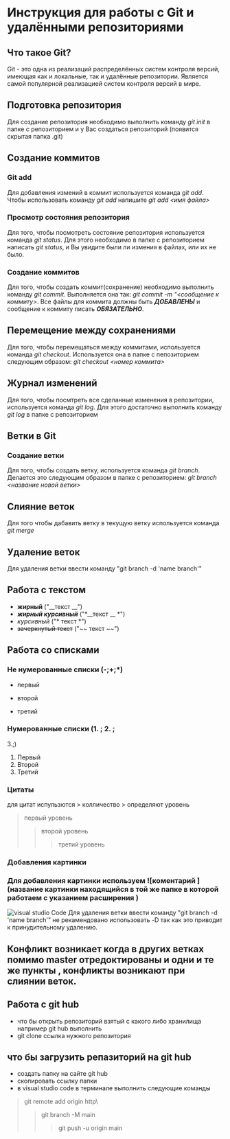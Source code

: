 # Инструкция для работы с Git и удалёнными репозиториями

## Что такое Git?
Git - это одна из реализаций распределённых систем контроля версий, имеющая как и локальные, так и удалённые репозитории. Является самой популярной реализацией систем контроля версий в мире.
## Подготовка репозитория
Для создание репозитория необходимо выполнить команду *git init*  в папке с репозиторием и у Вас создаться репозиторий (появится скрытая папка .git)

## Создание коммитов

### Git add
Для добавления измений в коммит используется команда *git add*. Чтобы использовать команду *git add* напишите *git add <имя файла>*

### Просмотр состояния репозитория
Для того, чтобы посмотреть состояние репозитория используется команда *git status*. Для этого необходимо в папке с репозиторием написать *git status*, и Вы увидите были ли измения в файлах, или их не было.

### Создание коммитов
Для того, чтобы создать коммит(сохранение) необходимо выполнить команду *git commit*. Выполняется она так: *git commit -m "<сообщение к коммиту>*. Все файлы для коммита должны быть ***ДОБАВЛЕНЫ*** и сообщение к коммиту писать ***ОБЯЗАТЕЛЬНО***.

## Перемещение между сохранениями
Для того, чтобы перемещаться между коммитами, используется команда *git checkout*. Используется она в папке с пепозиторием следующим образом: *git checkout <номер коммита>*

## Журнал изменений
Для того, чтобы посмтреть все сделанные изменения в репозитории, используется команда *git log*. Для этого достаточно выполнить команду *git log* в папке с репозиторием

## Ветки в Git

### Создание ветки

Для того, чтобы создать ветку, используется команда *git branch*. Делается это следующим образом в папке с репозиторием: *git branch <название новой ветки>*

## Слияние веток

Для того чтобы дабавить ветку в текущую ветку используется команда *git merge <name branch>*

## Удаление веток
Для удаления ветки ввести команду "git branch -d 'name branch'"
## Работа с текстом 
- __жирный__ ("__текст __")
- *__жирный курсивный__* ("*__текст __ *")
- *курсивный* ("* текст *")
- ~~зачеркнутый текст~~ ("~~ текст ~~")
## Работа со списками
### Не нумерованные списки (-;+;*)
- первый
+ второй
* третий
### Нумерованные списки (1. ; 2. ;
3.;)
1. Первый
2. Второй
3. Третий 
### Цитаты
для цитат испульзются > колличество > определяют уровень
> первый уровень 
>> второй уровень
>>> третий уровень
### Добавления картинки 
### Для добавления картинки используем ![коментарий ](название картинки находящийся в той же папке в которой работаем с указанием расширения )
![visual studio Code](vscode.png)
Для удаления ветки ввести команду "git branch -d 'name branch'" не рекамендовано использовать -D так как это приводит к принудительному удалению.
## Конфликт возникает когда в  других ветках помимо master отредоктированы и одни и те же пункты , конфликты возникают при слиянии веток.


## Работа с git hub
- что бы открыть репозиторий взятый с какого либо хранилища например git hub выполнить
- git clone ссылка нужного репозитория
##  что бы загрузить репазиторий на git hub
- создать папку на сайте git hub 
- скопировать ссылку папки
- в visual studio code в терминале выполнить следующие команды 
> git remote add origin http\
>> git branch -M main
>>> git push -u origin main